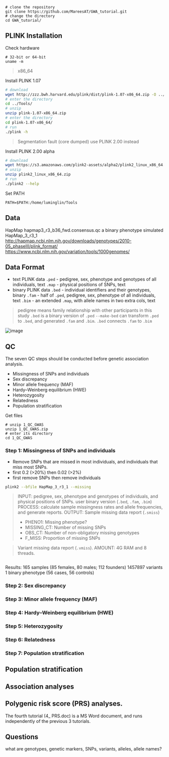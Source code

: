 ```
# clone the repository
git clone https://github.com/MareesAT/GWA_tutorial.git
# change the directory
cd GWA_tutorial/
```
## PLINK Installation
Check hardware
```
# 32-bit or 64-bit
uname -m
```
>x86_64

Install PLINK 1.07
```bash
# download
wget http://zzz.bwh.harvard.edu/plink/dist/plink-1.07-x86_64.zip -O ../Tools/plink-1.07-x86_64.zip
# enter the directory
cd ../Tools/
# unzip
unzip plink-1.07-x86_64.zip
# enter the directory
cd plink-1.07-x86_64/
# run
./plink -h
```
>Segmentation fault (core dumped)
>use PLINK 2.00 instead

Install PLINK 2.00 alpha
```bash
# download
wget https://s3.amazonaws.com/plink2-assets/alpha2/plink2_linux_x86_64.zip
# unzip
unzip plink2_linux_x86_64.zip
# run
./plink2 --help
```
Set PATH
```
PATH=$PATH:/home/luminglin/Tools
```
## Data
HapMap
hapmap3_r3_b36_fwd.consensus.qc
a binary phenotype simulated
HapMap_3_r3_1
http://hapmap.ncbi.nlm.nih.gov/downloads/genotypes/2010-05_phaseIII/plink_format/ 
https://www.ncbi.nlm.nih.gov/variation/tools/1000genomes/
## Data Format
- text PLINK data
`.ped` - pedigree, sex, phenotype and genotypes of all individuals, text
`.map` - physical positions of SNPs, text
- binary PLINK data
`.bed` - individual identifiers and their genotypes, binary
`.fam` - half of `.ped`, pedigree, sex, phenotype of all individuals, text
`.bim` - an extended `.map`, with allele names in two extra cols, text
>pedigree means family relationship with other participants in this study
>`.bed` is a binary version of `.ped`
>`--make-bed` can transform `.ped` to `.bed`, and generated `.fam` and `.bim`. `.bed` connects `.fam` to `.bim`

![image](https://onlinelibrary.wiley.com/cms/asset/6e29248d-8bf5-4fc4-b707-339a5312526a/mpr1608-fig-0001-m.png)
## QC
The seven QC steps should be conducted before genetic association analysis.
 - Missingness of SNPs and individuals
 - Sex discrepancy
 - Minor allele frequency (MAF)
 - Hardy–Weinberg equilibrium (HWE)
 - Heterozygosity
 - Relatedness
 - Population stratification

Get files
```
# unzip 1_QC_GWAS
unzip 1_QC_GWAS.zip 
# enter its directory
cd 1_QC_GWAS
```
### Step 1: Missingness of SNPs and individuals
- Remove SNPs that are missed in most individuals, and individuals that miss most SNPs.
- first 0.2 (>20%) then 0.02 (>2%) 
- first remove SNPs then remove individuals
```bash
plink2 --bfile HapMap_3_r3_1 --missing
```
>INPUT: pedigree, sex, phenotype and genotypes of individuals, and physical positions of SNPs. user binary version (`.bed`, `.fam`, `.bim`)
>PROCESS: calculate sample missingness rates and allele frequencies, and generate reports.
>OUTPUT: 
Sample missing data report (`.smiss`)
>- PHENO1: Missing phenotype? 
>- MISSING_CT: Number of missing SNPs
>- OBS_CT: Number of non-obligatory missing genotypes
>- F_MISS: Proportion of missing SNPs

>Variant missing data report (`.vmiss`). 
>AMOUNT: 4G RAM and 8 threads. 
```bash

```
Results:
165 samples (85 females, 80 males; 112 founders)
1457897 variants
1 binary phenotype (56 cases, 56 controls)

### Step 2: Sex discrepancy
### Step 3: Minor allele frequency (MAF)
### Step 4: Hardy–Weinberg equilibrium (HWE)
### Step 5: Heterozygosity
### Step 6: Relatedness
### Step 7: Population stratification

## Population stratification
## Association analyses
## Polygenic risk score (PRS) analyses.
The fourth tutorial (4_ PRS.doc) is a MS Word document, and runs independently of the previous 3 tutorials.
## Questions
what are genotypes, genetic markers, SNPs, variants, alleles, allele names?
<!--stackedit_data:
eyJoaXN0b3J5IjpbNTA2MjI3NjMzLC0yNjQ3ODIwODEsMTYzMj
QwOTAxMCw3MjI5NjI1NiwxMjI1MTkyODQ0LDE4MTg1NTU1MDgs
MTg5MzA4OTM1NiwxNjk2Mzk2NTksLTk2MDM2MDM0NCwxNjQ2Mz
YwODE3LC00OTAwODAwMzcsLTE5MTYwNDgxMzEsLTE4MzI5MTE5
MTYsLTMxMDk1Nzg1NSw1MTUyNTc2NTEsNDI2MTQzMzM2LC0xOT
M4OTQ3ODU5LC0xODE3OTk5NjUxLC0xNjM3MDIzMzA5LDE3NzQ5
NDkyNTRdfQ==
-->